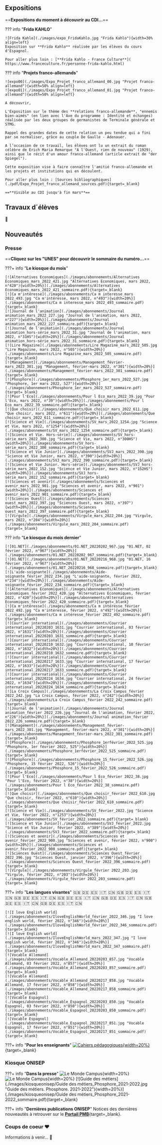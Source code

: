 ## Expositions

==**Expositions du moment à découvrir au CDI...**==

??? info "**Frida KAHLO**"
     
    ![Frida Kahlo](./images/expo_FridaKahlo.jpg "Frida Kahlo"){width=30% align=left}
	Exposition sur **Frida Kahlo** réalisée par les élèves du cours d'Espagnol.
		
    Pour aller plus loin : [**Frida Kahlo - France Culture**]( https://www.franceculture.fr/personne-frida-kahlo.html)

    
??? info "**Projets franco-allemands**"
    
    ![expo00](./images/Expo_Projet_franco_allemand_00.jpg "Projet franco-allemand"){width=50% align=left}
    ![expo01](./images/Expo_Projet_franco_allemand_01.jpg "Projet franco-allemand"){width=50% align=left}

    A découvrir,
    
    L'Exposition sur le thème des **relations franco-allemande**, "ennemis bien-aimés" (en lien avec l'Axe du programme : Identité et échanges) réalisée par les deux groupes de germanistes de Terminale générale et STMG.

    Rappel des grandes dates de cette relation un peu tendue qui a fini par se normaliser, grâce au couple De Gaulle - Adenauer.
    
    A l’occasion de ce travail, les élèves ont lu un extrait du roman célèbre de Erich Maria Remarque "A l'Ouest, rien de nouveau" (1929), ainsi que le récit d'un amour franco-allemand (article extrait de "der Spiegel").

    Cette exposition vise à faire connaître l'amitié franco-allemande et les projets et institutions qui en découlent.
    
    Pour aller plus loin : [Sources bibliographiques](./pdf/Expo_Projet_franco_allemand_sources.pdf){target=_blank}
    
    ==**Visible au CDI jusqu'à fin mars**==

## Travaux d´élèves
:construction:

## Nouveautés

### Presse
==**Cliquez sur les "UNES" pour découvrir le sommaire du numéro...**==
   
???+ info "**Le kiosque du mois**"
  
    [![Alternatives Economiques](./images/abonnements/Alternatives Economiques_mars_2022_421.jpg "Alternatives Economiques, mars 2022, n°420"){width=20%}](./images/abonnements/Alternatives Economiques_mars_2022_421_sommaire.pdf){target=_blank}
    [![Ca m'intéresse](./images/abonnements/Ca m interesse_mars 2022_493.jpg "Ca m'intéresse, mars 2022, n°493"){width=20%}](./images/abonnements/Ca m interesse_mars 2022_493_sommaire.pdf){target=_blank}
    [![Journal de l'animation](./images/abonnements/Journal animation_mars_2022_227.jpg "Journal de l'animation, mars 2022, n°227"){width=20%}](./images/abonnements/Journal animation_mars_2022_227_sommaire.pdf){target=_blank}
    [![Journal de l'animation](./images/abonnements/Journal animation_hors-série_mars_2022_31.jpg "Journal de l'animation, mars 2022, n°31HS"){width=20%}](./images/abonnements/Journal animation_hors-série_mars_2022_31_sommaire.pdf){target=_blank}
    [![Lire Magazine](./images/abonnements/Lire Magazine_mars_2022_505.jpg "Lire Magazine, mars 2022, n°505"){width=20%}](./images/abonnements/Lire Magazine_mars_2022_505_sommaire.pdf){target=_blank}
    [![Management](./images/abonnements/Management_février-mars_2022_301.jpg "Management, février-mars 2022, n°301"){width=20%}](./images/abonnements/Management_février-mars_2022_301_sommaire.pdf){target=_blank}
    [![Phosphore](./images/abonnements/Phosphore_1er_mars_2022_527.jpg "Phosphore, 1er mars 2022, 527"){width=20%}](./images/abonnements/Phosphore_1er_mars_2022_527_sommaire.pdf){target=_blank}
    [![Pour l'Eco](./images/abonnements/Pour l Eco_mars_2022_39.jpg "Pour l'Eco, mars 2022, n°39"){width=20%}](./images/abonnements/Pour l Eco_mars_2022_39_sommaire.pdf){target=_blank}
    [![Que choisir](./images/abonnements/Que choisir_mars_2022_611.jpg "Que choisir, mars 2022, n°611"){width=20%}](./images/abonnements/Que choisir_mars_2022_611_sommaire.pdf){target=_blank}
    [![Science et Vie](./images/abonnements/SV_mars_2022_1254.jpg "Science et Vie, mars 2022, n°1254"){width=20%}](./images/abonnements/SV_mars_2022_1254_sommaire.pdf){target=_blank}
    [![Science et Vie. Hors-série](./images/abonnements/SV_hors-série_mars_2022_300.jpg "Science et Vie, mars 2022, n°300HS"){width=20%}](./images/abonnements/SV_hors-série_mars_2022_300_sommaire.pdf){target=_blank}
    [![Science et Vie Junior](./images/abonnements/SVJ_mars_2022_390.jpg "Science et Vie Junior, mars 2022, n°390"){width=20%}](./images/abonnements/SVJ_mars_2022_390_sommaire.pdf){target=_blank}
    [![Science et Vie Junior. Hors-série](./images/abonnements/SVJ_hors-série_mars_2022_152.jpg "Science et Vie Junior, mars 2022, n°152HS"){width=20%}](./images/abonnements/SVJ_hors-série_mars_2022_152_sommaire.pdf){target=_blank}
    [![Sciences et avenir](./images/abonnements/Sciences et avenir_mars_2022_901.jpg "Sciences et avenir, mars 2022, n°901"){width=20%}](./images/abonnements/Sciences et avenir_mars_2022_901_sommaire.pdf){target=_blank}
    [![Sciences Ouest](./images/abonnements/Sciences ouest_mars_2022_397.jpg "Sciences Ouest, mars 2022, n°397"){width=20%}](./images/abonnements/Sciences ouest_mars_2022_397_sommaire.pdf){target=_blank}
    [![Virgule](./images/abonnements/Virgule_mars_2022_204.jpg "Virgule, mars 2022, n°204"){width=20%}](./images/abonnements/Virgule_mars_2022_204_sommaire.pdf){target=_blank}


??? info "**Le kiosque du mois dernier**"    

    [![01.NET](./images/abonnements/01.NET_20220202_967.jpg "01.NET, 02 février 2022, n°967"){width=20%}](./images/abonnements/01.NET_20220202_967_sommaire.pdf){target=_blank}
    [![01.NET](./images/abonnements/01.NET_20220216_968.jpg "01.NET, 16 février 2022, n°967"){width=20%}](./images/abonnements/01.NET_20220216_968_sommaire.pdf){target=_blank}
    [![L'aide-soignante](./images/abonnements/Aide-soignante_février_2022_234.jpg "L'aide-soignante, février 2022, n°234"){width=20%}](./images/abonnements/Aide-soignante_février_2022_234_sommaire.pdf){target=_blank}
    [![Alternatives Economiques](./images/abonnements/Alternatives Economiques_février 2022_420.jpg "Alternatives Economiques, février 2022, n°420"){width=20%}](./images/abonnements/Alternatives Economiques_février 2022_420_sommaire.pdf){target=_blank}
    [![Ca m'intéresse](./images/abonnements/Ca m intéresse_février 2022_492.jpg "Ca m'intéresse, février 2022, n°492"){width=20%}](./images/abonnements/Ca m intéresse_février 2022_492_sommaire.pdf){target=_blank}
    [![Courrier international](./images/abonnements/Courrier international_20220203_1631.jpg "Courrier international, 03 février 2022, n°1631"){width=20%}](./images/abonnements/Courrier international_20220203_1631_sommaire.pdf){target=_blank}
    [![Courrier international](./images/abonnements/Courrier international_20220210_1632.jpg "Courrier international, 10 février 2022, n°1632"){width=20%}](./images/abonnements/Courrier international_20220210_1632_sommaire.pdf){target=_blank}
    [![Courrier international](./images/abonnements/Courrier international_20220217_1633.jpg "Courrier international, 17 février 2022, n°1633"){width=20%}](./images/abonnements/Courrier international_20220217_1633_sommaire.pdf){target=_blank}
    [![Courrier international](./images/abonnements/Courrier international_20220224_1634.jpg "Courrier international, 24 février 2022, n°1634"){width=20%}](./images/abonnements/Courrier international_20220224_1634_sommaire.pdf){target=_blank}
    [![La Croix Campus](./images/abonnements/La Croix Campus_février 2022_242.jpg "La Croix Campus, février 2022, n°242"){width=20%}](./images/abonnements/La Croix Campus_février 2022_242_sommaire.pdf){target=_blank}
    [![Journal de l'animation](./images/abonnements/Journal animation_février 2022_226.jpg "Journal de l'animation, février 2022, n°226"){width=20%}](./images/abonnements/Journal animation_février 2022_226_sommaire.pdf){target=_blank}
    [![Management](./images/abonnements/Management_février-mars_2022_301.jpg "Management, février-mars 2022, n°301"){width=20%}](./images/abonnements/Management_février-mars_2022_301_sommaire.pdf){target=_blank}
    [![Phosphore](./images/abonnements/Phosphore_1erfévrier_2022_525.jpg "Phosphore, 1er février 2022, 525"){width=20%}](./images/abonnements/Phosphore_1erfévrier_2022_525_sommaire.pdf){target=_blank}
    [![Phosphore](./images/abonnements/Phosphore_15_février_2022_526.jpg "Phosphore, 15 février 2022, 526"){width=20%}](./images/abonnements/Phosphore_15_février_2022_526_sommaire.pdf){target=_blank}
    [![Pour l'Eco](./images/abonnements/Pour l Eco_février 2022_38.jpg "Pour l'Eco, février 2022, n°38"){width=20%}](./images/abonnements/Pour l Eco_février 2022_38_sommaire.pdf){target=_blank}
    [![Que choisir](./images/abonnements/Que choisir_février 2022_610.jpg "Que choisir, février 2022, n°610"){width=20%}](./images/abonnements/Que choisir_février 2022_610_sommaire.pdf){target=_blank}
    [![Science et Vie](./images/abonnements/SV_février_2022.jpg "Science et Vie, février 2022, n°1253"){width=20%}](./images/abonnements/SV_février_2022_sommaire.pdf){target=_blank}
    [![Science et Vie Junior](./images/abonnements/SVJ_février_2022.jpg "Science et Vie Junior, février 2022, n°389"){width=20%}](./images/abonnements/SVJ_février_2022_sommaire.pdf){target=_blank}
    [![Sciences et avenir](./images/abonnements/Sciences et avenir_février_2022_900.jpg "Sciences et avenir, février 2022, n°900"){width=20%}](./images/abonnements/Sciences et avenir_février_2022_900_sommaire.pdf){target=_blank}
    [![Sciences Ouest](./images/abonnements/Sciences Ouest_février 2022_396.jpg "Sciences Ouest, janvier 2022, n°396"){width=20%}](./images/abonnements/Sciences Ouest_février 2022_396_sommaire.pdf){target=_blank}
    [![Virgule](./images/abonnements/Virgule_février 2022_203.jpg "Virgule, février 2022, n°203"){width=20%}](./images/abonnements/Virgule_février 2022_203_sommaire.pdf){target=_blank}

    
???+ info "**Les langues vivantes**"  :gb: :de: :es: :it: :cn: :gb: :de: :es: :it: :cn: :gb: :de: :es: :it: :cn:
    :gb: :de: :es: :it: :cn: :gb: :de: :es: :it: :cn: :gb: :de: :es: :it: :cn: :gb: :de: :es: :it: :cn:
    
    [![I love English world](./images/abonnements/IloveEnglishWorld_février_2022_346.jpg "I love english world, février 2022, n°346"){width=20%}](./images/abonnements/IloveEnglishWorld_février_2022_346_sommaire.pdf){target=_blank}
    [![I love English world](./images/abonnements/IloveEnglishWorld_mars_2022_347.jpg "I love english world, février 2022, n°346"){width=20%}](./images/abonnements/IloveEnglishWorld_mars_2022_347_sommaire.pdf){target=_blank}
    [![Vocable Allemand](./images/abonnements/Vocable_Allemand_20220203_857.jpg "Vocable Allemand, 03 février 2022, n°857"){width=20%}](./images/abonnements/Vocable_Allemand_20220203_857_sommaire.pdf){target=_blank}
    [![Vocable Allemand](./images/abonnements/Vocable_Allemand_20220217_858.jpg "Vocable Allemand, 17 février 2022, n°858"){width=20%}](./images/abonnements/Vocable_Allemand_20220217_858_sommaire.pdf){target=_blank}
    [![Vocable Espagnol](./images/abonnements/Vocable_Espagnol_20220203_850.jpg "Vocable Espagnol, 03 février 2022, n°850"){width=20%}](./images/abonnements/Vocable_Espagnol_20220203_850_sommaire.pdf){target=_blank}
    [![Vocable Espagnol](./images/abonnements/Vocable_Espagnol_20220217_851.jpg "Vocable Espagnol, 17 février 2022, n°851"){width=20%}](./images/abonnements/Vocable_Espagnol_20220217_851_sommaire.pdf){target=_blank}

???+ info "**Pour les enseignants**"
    [![Cahiers pédagogiques](./images/abonnements/Cahiers_pédagogiques_février_2022_575.jpg "Cahiers pédagogiques, février 2022, n°575"){width=20%}](./images/abonnements/Cahiers_pédagogiques_février_2022_575_sommaire.pdf){target=_blank}



### **Kiosque ONISEP**
???+ info "**Dans la presse**"
    ![Le Monde Campus](./images/kiosqueonisep/Campus_20220210.jpg "Le Monde Campus, 10 février 2022"){width=20%}
    ![Le Monde Campus](./images/kiosqueonisep/Campus_20220217.jpg "Le Monde Campus, 17 février 2022"){width=20%}
    [![Guide des métiers](./images/kiosqueonisep/Guide des métiers_Phosphore_2021-2022.jpg "Guide des métiers. Phosphore. 2021-2022"){width=20%}](./images/kiosqueonisep/Guide des métiers_Phosphore_2021-2022_sommaire.pdf){target=_blank}

???+ info "**Dernières publications ONISEP**"
    Notices des dernières nouveautés à retrouver sur le [**Portail PMB**](https://ecmorlaix.basecdi.fr/pmb/opac_css/index.php?lvl=cmspage&pageid=4&id_article=62){target=_blank}.


    
### **Coups de coeur** :heart: 

Informations à venir... :construction:

    
	





